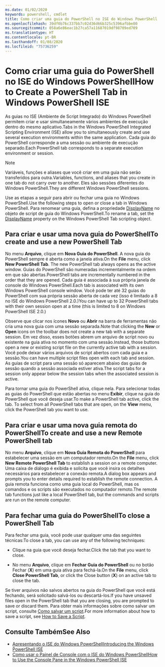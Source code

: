 ```yaml
---
ms.date: 01/02/2020
keywords: powershell, cmdlet
title: Como criar uma guia do PowerShell no ISE do Windows PowerShell
ms.openlocfilehash: 39df0b76c337bb7c02d36d66b325c5396afbbe00
ms.sourcegitcommit: 058a6e86eac1b27ca57a11687019df98709ed709
ms.translationtype: HT
ms.contentlocale: pt-BR
ms.lasthandoff: 01/08/2020
ms.locfileid: "75736259"
---
```

# <a name="how-to-create-a-powershell-tab-in-windows-powershell-ise"></a><span data-ttu-id="c64fc-103">Como criar uma guia do PowerShell no ISE do Windows PowerShell</span><span class="sxs-lookup"><span data-stu-id="c64fc-103">How to Create a PowerShell Tab in Windows PowerShell ISE</span></span>

<span data-ttu-id="c64fc-104">As guias no ISE (Ambiente de Script Integrado) do Windows PowerShell permitem criar e usar simultaneamente vários ambientes de execução dentro do mesmo aplicativo.</span><span class="sxs-lookup"><span data-stu-id="c64fc-104">Tabs in the Windows PowerShell Integrated Scripting Environment (ISE) allow you to simultaneously create and use several execution environments within the same application.</span></span> <span data-ttu-id="c64fc-105">Cada guia do PowerShell corresponde a uma sessão ou ambiente de execução separado.</span><span class="sxs-lookup"><span data-stu-id="c64fc-105">Each PowerShell tab corresponds to a separate execution environment or session.</span></span>

> [!NOTE]
> <span data-ttu-id="c64fc-106">Variáveis, funções e aliases que você criar em uma guia não serão transferidos para outra.</span><span class="sxs-lookup"><span data-stu-id="c64fc-106">Variables, functions, and aliases that you create in one tab do not carry over to another.</span></span> <span data-ttu-id="c64fc-107">Eles são sessões diferentes do Windows PowerShell.</span><span class="sxs-lookup"><span data-stu-id="c64fc-107">They are different Windows PowerShell sessions.</span></span>

<span data-ttu-id="c64fc-108">Use as etapas a seguir para abrir ou fechar uma guia no Windows PowerShell.</span><span class="sxs-lookup"><span data-stu-id="c64fc-108">Use the following steps to open or close a tab in Windows PowerShell.</span></span> <span data-ttu-id="c64fc-109">Para renomear uma guia, defina a propriedade [DisplayName](object-model/The-PowerShellTab-Object.md#displayname) no objeto de script de guia do Windows PowerShell.</span><span class="sxs-lookup"><span data-stu-id="c64fc-109">To rename a tab, set the [DisplayName](object-model/The-PowerShellTab-Object.md#displayname) property on the Windows PowerShell Tab scripting object.</span></span>

## <a name="to-create-and-use-a-new-powershell-tab"></a><span data-ttu-id="c64fc-110">Para criar e usar uma nova guia do PowerShell</span><span class="sxs-lookup"><span data-stu-id="c64fc-110">To create and use a new PowerShell Tab</span></span>

<span data-ttu-id="c64fc-111">No menu **Arquivo**, clique em **Nova Guia do PowerShell**. A nova guia do PowerShell sempre é aberta como a janela ativa.</span><span class="sxs-lookup"><span data-stu-id="c64fc-111">On the **File** menu, click **New PowerShell Tab**. The new PowerShell tab always opens as the active window.</span></span> <span data-ttu-id="c64fc-112">Guias do PowerShell são numeradas incrementalmente na ordem em que são abertas.</span><span class="sxs-lookup"><span data-stu-id="c64fc-112">PowerShell tabs are incrementally numbered in the order that they are opened.</span></span> <span data-ttu-id="c64fc-113">Cada guia é associada à sua própria janela de console do Windows PowerShell.</span><span class="sxs-lookup"><span data-stu-id="c64fc-113">Each tab is associated with its own Windows PowerShell console window.</span></span> <span data-ttu-id="c64fc-114">Você pode ter até 32 guias do PowerShell com sua própria sessão aberta de cada vez (isso é limitado a 8 no ISE do Windows PowerShell 2.0.)</span><span class="sxs-lookup"><span data-stu-id="c64fc-114">You can have up to 32 PowerShell tabs with their own session open at a time (this is limited to 8 on Windows PowerShell ISE 2.0.)</span></span>

<span data-ttu-id="c64fc-115">Observe que clicar nos ícones **Novo** ou **Abrir** na barra de ferramentas não cria uma nova guia com uma sessão separada.</span><span class="sxs-lookup"><span data-stu-id="c64fc-115">Note that clicking the **New** or **Open** icons on the toolbar does not create a new tab with a separate session.</span></span> <span data-ttu-id="c64fc-116">Em vez disso, esses botões abrem um arquivo de script novo ou existente na guia ativa no momento com uma sessão.</span><span class="sxs-lookup"><span data-stu-id="c64fc-116">Instead, those buttons open a new or existing script file on the currently active tab with a session.</span></span> <span data-ttu-id="c64fc-117">Você pode deixar vários arquivos de script abertos com cada guia e a sessão.</span><span class="sxs-lookup"><span data-stu-id="c64fc-117">You can have multiple script files open with each tab and session.</span></span> <span data-ttu-id="c64fc-118">As guias de script para uma sessão só aparecem abaixo das guias de sessão quando a sessão associada estiver ativa.</span><span class="sxs-lookup"><span data-stu-id="c64fc-118">The script tabs for a session only appear below the session tabs when the associated session is active.</span></span>

<span data-ttu-id="c64fc-119">Para tornar uma guia do PowerShell ativa, clique nela. Para selecionar todas as guias do PowerShell que estão abertas no menu **Exibir**, clique na guia do PowerShell que você deseja usar.</span><span class="sxs-lookup"><span data-stu-id="c64fc-119">To make a PowerShell tab active, click the tab. To select from all PowerShell tabs that are open, on the **View** menu, click the PowerShell tab you want to use.</span></span>

## <a name="to-create-and-use-a-new-remote-powershell-tab"></a><span data-ttu-id="c64fc-120">Para criar e usar uma nova guia remota do PowerShell</span><span class="sxs-lookup"><span data-stu-id="c64fc-120">To create and use a new Remote PowerShell tab</span></span>

<span data-ttu-id="c64fc-121">No menu **Arquivo**, clique em **Nova Guia Remota do PowerShell** para estabelecer uma sessão em um computador remoto.</span><span class="sxs-lookup"><span data-stu-id="c64fc-121">On the **File** menu, click **New Remote PowerShell Tab** to establish a session on a remote computer.</span></span> <span data-ttu-id="c64fc-122">Uma caixa de diálogo é exibida e solicita que você insira os detalhes necessários para estabelecer a conexão remota.</span><span class="sxs-lookup"><span data-stu-id="c64fc-122">A dialog box appears and prompts you to enter details required to establish the remote connection.</span></span> <span data-ttu-id="c64fc-123">A guia remota funciona como uma guia local do PowerShell, mas os comandos e os scripts são executados no computador remoto.</span><span class="sxs-lookup"><span data-stu-id="c64fc-123">The remote tab functions just like a local PowerShell tab, but the commands and scripts are run on the remote computer.</span></span>

## <a name="to-close-a-powershell-tab"></a><span data-ttu-id="c64fc-124">Para fechar uma guia do PowerShell</span><span class="sxs-lookup"><span data-stu-id="c64fc-124">To close a PowerShell Tab</span></span>

<span data-ttu-id="c64fc-125">Para fechar uma guia, você pode usar qualquer uma das seguintes técnicas:</span><span class="sxs-lookup"><span data-stu-id="c64fc-125">To close a tab, you can use any of the following techniques:</span></span>

- <span data-ttu-id="c64fc-126">Clique na guia que você deseja fechar.</span><span class="sxs-lookup"><span data-stu-id="c64fc-126">Click the tab that you want to close.</span></span>

- <span data-ttu-id="c64fc-127">No menu **Arquivo**, clique em **Fechar Guia do PowerShell** ou no botão Fechar (**X**) em uma guia ativa para fechá-la.</span><span class="sxs-lookup"><span data-stu-id="c64fc-127">On the **File** menu, click **Close PowerShell Tab**, or click the Close button (**X**) on an active tab to close the tab.</span></span>

<span data-ttu-id="c64fc-128">Se tiver arquivos não salvos abertos na guia do PowerShell que você está fechando, será solicitado salvá-los ou descartá-los.</span><span class="sxs-lookup"><span data-stu-id="c64fc-128">If you have unsaved files open in the PowerShell tab that you are closing, you are prompted to save or discard them.</span></span> <span data-ttu-id="c64fc-129">Para obter mais informações sobre como salvar um script, consulte [Como salvar um script](How-to-Write-and-Run-Scripts-in-the-Windows-PowerShell-ISE.md#how-to-save-a-script).</span><span class="sxs-lookup"><span data-stu-id="c64fc-129">For more information about how to save a script, see [How to Save a Script](How-to-Write-and-Run-Scripts-in-the-Windows-PowerShell-ISE.md#how-to-save-a-script).</span></span>

## <a name="see-also"></a><span data-ttu-id="c64fc-130">Consulte Também</span><span class="sxs-lookup"><span data-stu-id="c64fc-130">See Also</span></span>

- [<span data-ttu-id="c64fc-131">Apresentando o ISE do Windows PowerShell</span><span class="sxs-lookup"><span data-stu-id="c64fc-131">Introducing the Windows PowerShell ISE</span></span>](Introducing-the-Windows-PowerShell-ISE.md)
- [<span data-ttu-id="c64fc-132">Como usar o Painel de Console com o ISE do Windows PowerShell</span><span class="sxs-lookup"><span data-stu-id="c64fc-132">How to Use the Console Pane in the Windows PowerShell ISE</span></span>](How-to-Use-the-Console-Pane-in-the-Windows-PowerShell-ISE.md)
